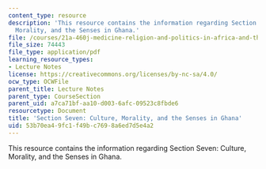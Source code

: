 ```yaml
---
content_type: resource
description: 'This resource contains the information regarding Section Seven: Culture,
  Morality, and the Senses in Ghana.'
file: /courses/21a-460j-medicine-religion-and-politics-in-africa-and-the-african-diaspora-spring-2005/53b70ea49fc1f49bc7698a6ed7d5e4a2_MIT21A_460JS05_4_14_5_460j.pdf
file_size: 74443
file_type: application/pdf
learning_resource_types:
- Lecture Notes
license: https://creativecommons.org/licenses/by-nc-sa/4.0/
ocw_type: OCWFile
parent_title: Lecture Notes
parent_type: CourseSection
parent_uid: a7ca71bf-aa10-d003-6afc-09523c8fbde6
resourcetype: Document
title: 'Section Seven: Culture, Morality, and the Senses in Ghana'
uid: 53b70ea4-9fc1-f49b-c769-8a6ed7d5e4a2
---
```

This resource contains the information regarding Section Seven: Culture, Morality, and the Senses in Ghana.